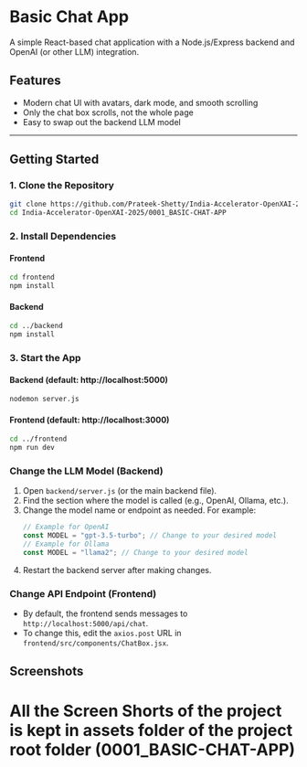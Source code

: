 # Basic Chat App

A simple React-based chat application with a Node.js/Express backend and OpenAI (or other LLM) integration.

## Features
- Modern chat UI with avatars, dark mode, and smooth scrolling
- Only the chat box scrolls, not the whole page
- Easy to swap out the backend LLM model

---

## Getting Started

### 1. Clone the Repository
```bash
git clone https://github.com/Prateek-Shetty/India-Accelerator-OpenXAI-2025.git
cd India-Accelerator-OpenXAI-2025/0001_BASIC-CHAT-APP
```

### 2. Install Dependencies
#### Frontend
```bash
cd frontend
npm install
```
#### Backend
```bash
cd ../backend
npm install
```

### 3. Start the App
#### Backend (default: http://localhost:5000)
```bash
nodemon server.js
```

#### Frontend (default: http://localhost:3000)
```bash
cd ../frontend
npm run dev
```

### Change the LLM Model (Backend)
1. Open `backend/server.js` (or the main backend file).
2. Find the section where the model is called (e.g., OpenAI, Ollama, etc.).
3. Change the model name or endpoint as needed. For example:
   ```js
   // Example for OpenAI
   const MODEL = "gpt-3.5-turbo"; // Change to your desired model
   // Example for Ollama
   const MODEL = "llama2"; // Change to your desired model
   ```
4. Restart the backend server after making changes.


### Change API Endpoint (Frontend)
- By default, the frontend sends messages to `http://localhost:5000/api/chat`.
- To change this, edit the `axios.post` URL in `frontend/src/components/ChatBox.jsx`.


## Screenshots

 # All the Screen Shorts of the project is kept in assets folder of the project root folder (0001_BASIC-CHAT-APP)